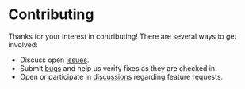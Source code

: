 # Contributing

Thanks for your interest in contributing! There are several ways to get involved:

- Discuss open [issues](https://github.com/wpengine/github-action-wpe-site-deploy/issues).
- Submit [bugs](https://github.com/wpengine/github-action-wpe-site-deploy/issues/new?assignees=&labels=&template=bug_report.md&title=) and help us verify fixes as they are checked in.
- Open or participate in [discussions](https://github.com/wpengine/github-action-wpe-site-deploy/discussions) regarding feature requests.
